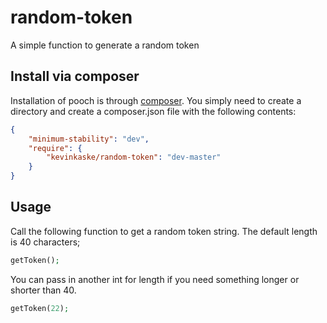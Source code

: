 # random-token
A simple function to generate a random token

## Install via composer
Installation of pooch is through [composer](https://getcomposer.org). You simply need to create a directory and create a composer.json
file with the following contents:
```json
{
	"minimum-stability": "dev",
	"require": {
		"kevinkaske/random-token": "dev-master"
	}
}
```

## Usage
Call the following function to get a random token string. The default length is 40 characters;
```php
getToken();
```
You can pass in another int for length if you need something longer or shorter than 40.
```php
getToken(22);
```
